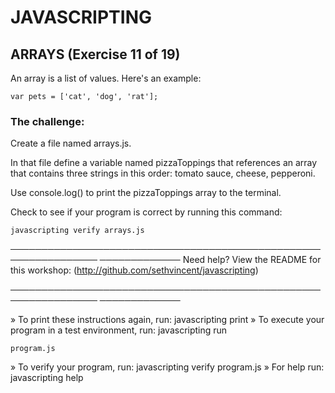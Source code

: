 # JAVASCRIPTING

## ARRAYS (Exercise 11 of 19)

 An array is a list of values. Here's an example:

    var pets = ['cat', 'dog', 'rat'];

### The challenge:

 Create a file named arrays.js.

 In that file define a variable named pizzaToppings that references an
 array that contains three strings in this order: tomato sauce, cheese,
 pepperoni.

 Use console.log() to print the pizzaToppings array to the terminal.

 Check to see if your program is correct by running this command:

    javascripting verify arrays.js

────────────────────────────────────────────────────────────────
─────────────
 Need help? View the README for this workshop:
 (http://github.com/sethvincent/javascripting)

────────────────────────────────────────────────────────────────
─────────────

  » To print these instructions again, run: javascripting print
  » To execute your program in a test environment, run: javascripting run

    program.js
  » To verify your program, run: javascripting verify program.js
  » For help run: javascripting help
